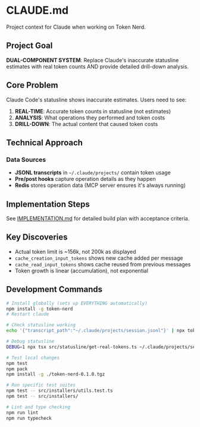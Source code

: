 # CLAUDE.md

Project context for Claude when working on Token Nerd.

## Project Goal

**DUAL-COMPONENT SYSTEM**: Replace Claude's inaccurate statusline estimates with real token counts AND provide detailed drill-down analysis.

## Core Problem

Claude Code's statusline shows inaccurate estimates. Users need to see:
1. **REAL-TIME**: Accurate token counts in statusline (not estimates)
2. **ANALYSIS**: What operations they performed and token costs
3. **DRILL-DOWN**: The actual content that caused token costs

## Technical Approach

### Data Sources
- **JSONL transcripts** in `~/.claude/projects/` contain token usage
- **Pre/post hooks** capture operation details as they happen
- **Redis** stores operation data (MCP server ensures it's always running)

## Implementation Steps

See [IMPLEMENTATION.md](docs/IMPLEMENTATION.md) for detailed build plan with acceptance criteria.

## Key Discoveries

- Actual token limit is ~156k, not 200k as displayed
- `cache_creation_input_tokens` shows new cache added per message
- `cache_read_input_tokens` shows cache reused from previous messages
- Token growth is linear (accumulation), not exponential

## Development Commands

```bash
# Install globally (sets up EVERYTHING automatically)
npm install -g token-nerd
# Restart claude

# Check statusline working
echo '{"transcript_path":"~/.claude/projects/session.jsonl"}' | npx token-nerd --statusline

# Debug statusline
DEBUG=1 npx tsx src/statusline/get-real-tokens.ts ~/.claude/projects/session-id.jsonl

# Test local changes
npm test
npm pack
npm install -g ./token-nerd-0.1.0.tgz

# Run specific test suites
npm test -- src/installers/utils.test.ts
npm test -- src/installers/

# Lint and type checking
npm run lint
npm run typecheck
```
